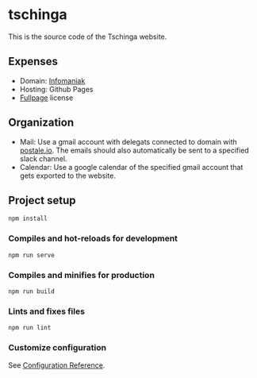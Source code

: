# tschinga

This is the source code of the Tschinga website.

## Expenses
- Domain: [Infomaniak](manager.infomaniak.com)
- Hosting: Github Pages
- [Fullpage](https://alvarotrigo.com/fullPage/) license

## Organization
- Mail: Use a gmail account with delegats connected to domain with [postale.io](https://postale.io). The emails should also automatically be sent to a specified slack channel.
- Calendar: Use a google calendar of the specified gmail account that gets exported to the website.

## Project setup
```
npm install
```

### Compiles and hot-reloads for development
```
npm run serve
```

### Compiles and minifies for production
```
npm run build
```

### Lints and fixes files
```
npm run lint
```

### Customize configuration
See [Configuration Reference](https://cli.vuejs.org/config/).
